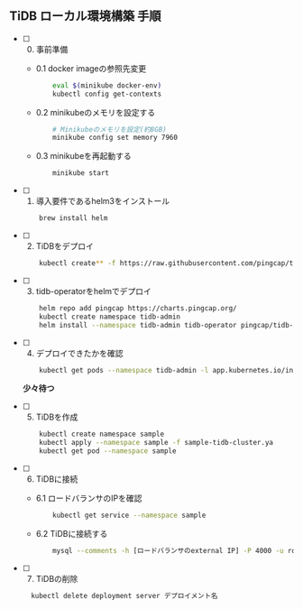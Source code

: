 ## TiDB ローカル環境構築 手順

- [ ] 0. 事前準備

  - 0.1 docker imageの参照先変更

    ~~~bash
        eval $(minikube docker-env)
        kubectl config get-contexts
    ~~~
  
  - 0.2  minikubeのメモリを設定する

    ~~~bash
        # Minikubeのメモリを設定(約8GB)
        minikube config set memory 7960
    ~~~
  
  - 0.3 minikubeを再起動する

    ~~~bash
        minikube start
    ~~~

- [ ] 1. 導入要件であるhelm3をインストール

    ~~~bash
        brew install helm
    ~~~

- [ ] 2. TiDBをデプロイ
  
    ~~~bash
        kubectl create** -f https://raw.githubusercontent.com/pingcap/tidb-operator/v1.3.9/manifests/crd.yaml
    ~~~

- [ ] 3. tidb-operatorをhelmでデプロイ

    ~~~bash
        helm repo add pingcap https://charts.pingcap.org/
        kubectl create namespace tidb-admin
        helm install --namespace tidb-admin tidb-operator pingcap/tidb-operator --version v1.3.9
    ~~~

- [ ] 4. デプロイできたかを確認

    ~~~bash
        kubectl get pods --namespace tidb-admin -l app.kubernetes.io/instance=tidb-operator
    ~~~

    **少々待つ**

- [ ] 5. TiDBを作成

    ~~~bash
        kubectl create namespace sample
        kubectl apply --namespace sample -f sample-tidb-cluster.ya
        kubectl get pod --namespace sample
    ~~~

- [ ] 6. TiDBに接続

  - 6.1 ロードバランサのIPを確認

    ~~~bash
        kubectl get service --namespace sample
    ~~~

  - 6.2 TiDBに接続する

    ~~~bash
        mysql --comments -h [ロードバランサのexternal IP] -P 4000 -u root
    ~~~

- [ ] 7. TiDBの削除
  
  ~~~bash
    kubectl delete deployment server デプロイメント名
  ~~~

